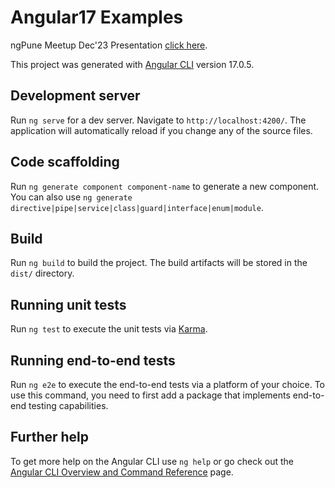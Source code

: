 # Angular17 Examples

ngPune Meetup Dec'23 Presentation [click here](https://docs.google.com/presentation/d/1drNFuRFSAA3VHbwoVJB7UswiBl0XyHQ3/edit?usp=drive_link&ouid=116976942510812652087&rtpof=true&sd=true).

This project was generated with [Angular CLI](https://github.com/angular/angular-cli) version 17.0.5.

## Development server

Run `ng serve` for a dev server. Navigate to `http://localhost:4200/`. The application will automatically reload if you change any of the source files.

## Code scaffolding

Run `ng generate component component-name` to generate a new component. You can also use `ng generate directive|pipe|service|class|guard|interface|enum|module`.

## Build

Run `ng build` to build the project. The build artifacts will be stored in the `dist/` directory.

## Running unit tests

Run `ng test` to execute the unit tests via [Karma](https://karma-runner.github.io).

## Running end-to-end tests

Run `ng e2e` to execute the end-to-end tests via a platform of your choice. To use this command, you need to first add a package that implements end-to-end testing capabilities.

## Further help

To get more help on the Angular CLI use `ng help` or go check out the [Angular CLI Overview and Command Reference](https://angular.io/cli) page.


[def]: https://docs.google.com/presentation/d/1H7L8gvlK-UtBCSJCdd09XQtGuxRzTdrn/edit?usp=drive_link&ouid=116976942510812652087&rtpof=true&sd=true